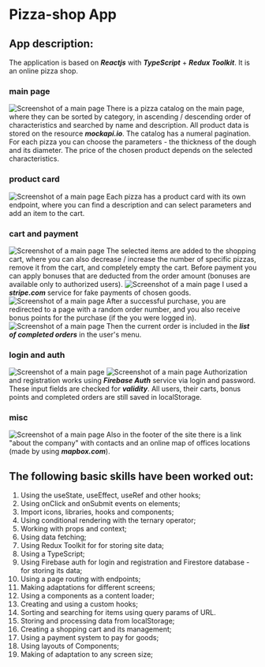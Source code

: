 # **Pizza-shop App**

## **App description:**

The application is based on **_Reactjs_** with **_TypeScript_** + **_Redux Toolkit_**.
It is an online pizza shop.

### **main page**

![Screenshot of a main page](/assets/main.svg)
There is a pizza catalog on the main page, where they can be sorted by category, in ascending / descending order of characteristics and searched by name and description.
All product data is stored on the resource **_mockapi.io_**.
The catalog has a numeral pagination.
For each pizza you can choose the parameters - the thickness of the dough and its diameter.
The price of the chosen product depends on the selected characteristics.

### **product card**

![Screenshot of a main page](/assets/product_card.svg)
Each pizza has a product card with its own endpoint, where you can find a description and can select parameters and add an item to the cart.

### **cart and payment**

![Screenshot of a main page](/assets/cart.svg)
The selected items are added to the shopping cart, where you can also decrease / increase the number of specific pizzas, remove it from the cart, and completely empty the cart.
Before payment you can apply bonuses that are deducted from the order amount (bonuses are available only to authorized users).
![Screenshot of a main page](/assets/payment.svg)
I used a **_stripe.com_** service for fake payments of chosen goods.
![Screenshot of a main page](/assets/success.svg)
After a successful purchase, you are redirected to a page with a random order number, and you also receive bonus points for the purchase (if the you were logged in).
![Screenshot of a main page](/assets/orders.svg)
Then the current order is included in the **_list of completed orders_** in the user's menu.

### **login and auth**

![Screenshot of a main page](/assets/login.svg) ![Screenshot of a main page](/assets/reg.svg)
Authorization and registration works using **_Firebase Auth_** service via login and password. These input fields are checked for **_validity_**.
All users, their carts, bonus points and completed orders are still saved in localStorage.

### **misc**

![Screenshot of a main page](/assets/contacts.svg)
Also in the footer of the site there is a link "about the company" with contacts and an online map of offices locations (made by using **_mapbox.com_**).

## **The following basic skills have been worked out:**

1. Using the useState, useEffect, useRef and other hooks;
2. Using onClick and onSubmit events on elements;
3. Import icons, libraries, hooks and components;
4. Using conditional rendering with the ternary operator;
5. Working with props and context;
6. Using data fetching;
7. Using Redux Toolkit for for storing site data;
8. Using a TypeScript;
9. Using Firebase auth for login and registration and Firestore database - for storing its data;
10. Using a page routing with endpoints;
11. Making adaptations for different screens;
12. Using a <Skeleton/> components as a content loader;
13. Creating and using a custom hooks;
14. Sorting and searching for items using query params of URL.
15. Storing and processing data from localStorage;
16. Creating a shopping cart and its management;
17. Using a payment system to pay for goods;
18. Using layouts of Components;
19. Making of adaptation to any screen size;
